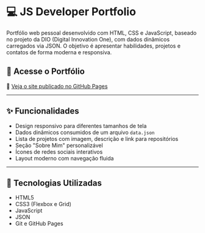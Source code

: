 # 💻 JS Developer Portfolio

Portfólio web pessoal desenvolvido com HTML, CSS e JavaScript, baseado no projeto da DIO (Digital Innovation One), com dados dinâmicos carregados via JSON. O objetivo é apresentar habilidades, projetos e contatos de forma moderna e responsiva.

## 🔗 Acesse o Portfólio

📍 [Veja o site publicado no GitHub Pages](https://goncalvesjv2.github.io/js-developer-portfolio/)

---

## ✨ Funcionalidades

- Design responsivo para diferentes tamanhos de tela
- Dados dinâmicos consumidos de um arquivo `data.json`
- Lista de projetos com imagem, descrição e link para repositórios
- Seção "Sobre Mim" personalizável
- Ícones de redes sociais interativos
- Layout moderno com navegação fluida

---

## 🚀 Tecnologias Utilizadas

- HTML5
- CSS3 (Flexbox e Grid)
- JavaScript
- JSON
- Git e GitHub Pages
